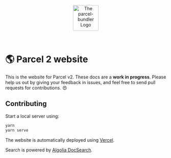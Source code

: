 <p align="center">
  <img width="80" alt="The parcel-bundler Logo" src="https://avatars3.githubusercontent.com/u/32607881?s=88&v=4">
</p>
</br>

# 🌎 Parcel 2 website

This is the website for Parcel v2. These docs are a **work in progress**. Please help us out by giving your feedback in issues, and feel free to send pull requests for contributions. 😍

## Contributing

Start a local server using:

```bash
yarn
yarn serve
```

The website is automatically deployed using [Vercel](https://vercel.com).

Search is powered by [Algolia DocSearch](https://docsearch.algolia.com/).
